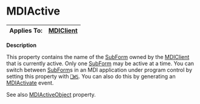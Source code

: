 




<h1 class="heading"><span class="name">MDIActive</span></h1>

| Applies To: | [MDIClient](./mdiclient.md) |
| --- | ---  |


**Description**


This property contains the name of the [SubForm](./subform.md) owned by the [MDIClient](./mdiclient.md) that is currently active. Only one [SubForm](./subform.md) may be active at a time. You can switch between [SubForm](./subform.md)s in an MDI application under program control by setting this property with [`⎕WS`](../../Language/System%20Functions/ws.htm). You can also do this by generating an [MDIActivate](./mdiactivate.md) event.


See also [MDIActiveObject](mdiactiveobject.md) property.



